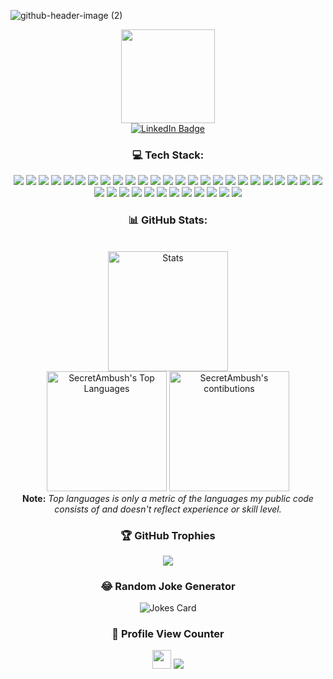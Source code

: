 ![github-header-image (2)](https://github.com/Secret-Ambush/Secret-Ambush/assets/91322531/76c2b465-72dd-4cc8-a90f-28b4fa1f457c)

<div id="header" align="center">
  <img src="https://media.giphy.com/media/M4NykXxUE0HAcK7UJ6/giphy.gif" width="150"/>
</div>
<div id="badges" align="center">
  <a href="https://www.linkedin.com/in/riddhi-goswami-90052223b/">
    <img src="https://img.shields.io/badge/LinkedIn-blue?style=for-the-badge&logo=linkedin&logoColor=white" alt="LinkedIn Badge"/>
  </a>

### 💻 Tech Stack:
![](https://img.shields.io/badge/Assembly%20-%23525252.svg?logo=mega&logoColor=white)
![](https://img.shields.io/badge/C++-informational?style=flat-square&logo=c%2B%2B&logoColor=white&color=00599C)
![](https://img.shields.io/badge/C-informational?style=flat-square&logo=C&logoColor=white&color=A8B9CC)
![](https://img.shields.io/badge/Csharp-informational?style=flat-square&logo=c%2B%2B&logoColor=white&color=00599C)
![](https://img.shields.io/badge/Java-informational?style=flat-square&logo=Java&logoColor=white&color=007396)
![](https://img.shields.io/badge/JavaScript-informational?style=flat-square&logo=JavaScript&logoColor=white&color=F7DF1E)
![](https://img.shields.io/badge/Python-informational?style=flat-square&logo=Python&logoColor=white&color=3776AB)
![](https://img.shields.io/badge/HTML-informational?style=flat-square&logo=html5&logoColor=white&color=E34F26)
![](https://img.shields.io/badge/CSS-informational?style=flat-square&logo=CSS3&logoColor=white&color=E34F26)
![](https://img.shields.io/badge/WPF-E97627?style=flat-square&logo=Tableau&logoColor=white)
![](https://img.shields.io/badge/React-20232A?style=flat-square&logo=react&logoColor=61DAFB)
![](https://img.shields.io/badge/Shiny-E97627?style=flat-square&logo=Tableau&logoColor=white)
![](https://img.shields.io/badge/Gatsby-663399?style=flat-square&logo=gatsby&logoColor=white)
![](https://img.shields.io/badge/Markdown-informational?style=flat-sqaure&logo=Markdown&logoColor=white&color=000000)
![](https://img.shields.io/badge/RegEx-informational?style=flat-square&logo=researchgate&logoColor=white&color=00CCBB)
![](https://img.shields.io/badge/LaTeX-informational?style=flat-square&logo=LaTeX&logoColor=white&color=008080)
![](https://img.shields.io/badge/Canva-informational?style=flat-sqaure&logo=Canva&logoColor=white&color=00C4CC)
![](https://img.shields.io/badge/Bash_Scripting-informational?style=flat-square&logo=gnu-bash&logoColor=white&color=4EAA25)
![](https://img.shields.io/badge/Git-informational?style=flat-sqaure&logo=Git&logoColor=white&color=F05032)
![](https://img.shields.io/badge/GitHub-informational?style=flat-sqaure&logo=GitHub&logoColor=white&color=181717)
![](https://img.shields.io/badge/Arduino-informational?style=flat-square&logo=arduino&logoColor=white&color=00979D)
![](https://img.shields.io/badge/Raspberry%20Pi-A22846?style=flat-square&logo=Raspberry%20Pi&logoColor=white)
![](https://img.shields.io/badge/MySQL-informational?style=flat-square&logo=mysql&logoColor=white&color=4479A1)
![](https://img.shields.io/badge/Snowflake-F7931E?style=flat-square&logo=snowflake&logoColor=white&color=29B5E8)
![](https://img.shields.io/badge/PostgreSQL-informational?style=flat-square&logo=PostgreSQL&logoColor=white&color=4169E1)
![](https://img.shields.io/badge/Scikit_Learn-F7931E?style=flat-square&logo=scikit-learn&logoColor=white&color=F7931E)
![](https://img.shields.io/badge/Pandas-informational?style=flat-square&logo=pandas&logoColor=white&color=150458)
![](https://img.shields.io/badge/Numpy-informational?style=flat-square&logo=Numpy&logoColor=white&color=013243)
![](https://img.shields.io/badge/TensorFlow-FF6F00?style=flat-square&logo=tensorflow&logoColor=white)
![](https://img.shields.io/badge/Plotly-informational?style=flat-square&logo=Plotly&logoColor=white&color=3F4F75)
![](https://img.shields.io/badge/Power%20BI-F7931E?style=flat-square&logo=powerbi&logoColor=white&color=F2C811)
![](https://img.shields.io/badge/Tableau-E97627?style=flat-square&logo=Tableau&logoColor=white)
![](https://img.shields.io/badge/Linux-informational?style=flat-square&logo=Linux&logoColor=white&color=FCC624)
![](https://img.shields.io/badge/Windows-informational?style=flat-square&logo=Windows&logoColor=white&color=0078D6)
![](https://img.shields.io/badge/Jupyter-informational?style=flat-square&logo=Jupyter&logoColor=white&color=F37626)
![](https://img.shields.io/badge/Notion-informational?style=flat-square&logo=Notion&logoColor=white&color=000000)
![](https://img.shields.io/badge/OBS%20Studio-informational?style=flat-square&logo=obs-studio&logoColor=white&color=302E31)


### 📊 GitHub Stats:
<div align="center">
  </br>
  <img alt= "Stats" src = "https://github-readme-stats.vercel.app/api?username=Secret-Ambush&theme=synthwave&show_icons=true&hide_border=false&count_private=true" height="192px"/>
    <br/>
    <img alt="SecretAmbush's Top Languages" src="https://github-readme-stats.vercel.app/api/top-langs/?username=Secret-Ambush&langs_count=8&layout=compact&theme=synthwave" height="192px"/>
  <img alt="SecretAmbush's contibutions" src="https://github-readme-streak-stats.herokuapp.com/?user=Secret-Ambush&theme=synthwave&hide_border=false" height="192px"/>
    <br/>
  </div>
  <b>Note:</b> <em>Top languages is only a metric of the languages my public code consists of and doesn't reflect experience or skill level.</em>

### 🏆 GitHub Trophies
![](https://github-profile-trophy.vercel.app/?username=Secret-Ambush&theme=synthwave&no-frame=true&no-bg=true&margin-w=4)

### 😂 Random Joke Generator
![Jokes Card](https://readme-jokes.vercel.app/api)

### 🧾 Profile View Counter
<img src="https://cultofthepartyparrot.com/parrots/hd/githubparrot.gif" width="30" height="30"/>  
<img src = "https://komarev.com/ghpvc/?username=Secret-Ambush&color=blueviolet" />



